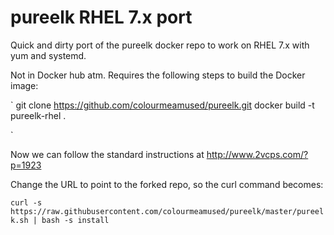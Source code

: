 pureelk RHEL 7.x port
=====================

Quick and dirty port of the pureelk docker repo to work on RHEL 7.x with yum and systemd.

Not in Docker hub atm. Requires the following steps to build the Docker image:

`
git clone https://github.com/colourmeamused/pureelk.git
docker build -t pureelk-rhel .

`

Now we can follow the standard instructions at http://www.2vcps.com/?p=1923

Change the URL to point to the forked repo, so the curl command becomes:

`curl -s https://raw.githubusercontent.com/colourmeamused/pureelk/master/pureelk.sh | bash -s install`

